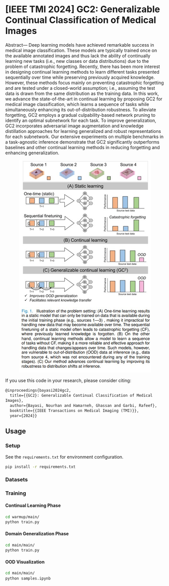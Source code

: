 # [IEEE TMI 2024] GC2: Generalizable Continual Classification of Medical Images
Abstract— Deep learning models have achieved remarkable success in medical image classification. These models are typically trained once on the available annotated images and thus lack the ability of continually learning new tasks (i.e., new classes or data distributions) due to the problem of catastrophic forgetting. Recently, there has been more interest in designing continual learning methods to learn different tasks presented sequentially over time while preserving previously acquired knowledge. However, these methods focus mainly on preventing catastrophic forgetting and are tested under a closed-world assumption; i.e., assuming the test data is drawn from the same distribution as the training data. In this work, we advance the state-of-the-art in continual learning by proposing GC2 for medical image classification, which learns a sequence of tasks while simultaneously enhancing its out-of-distribution robustness. To alleviate forgetting, GC2 employs a gradual culpability-based network pruning to identify an optimal subnetwork for each task. To improve generalization, GC2 incorporates adversarial image augmentation and knowledge distillation approaches for learning generalized and robust representations for each subnetwork. Our extensive experiments on multiple benchmarks in a task-agnostic inference demonstrate that GC2 significantly outperforms baselines and other continual learning methods in reducing forgetting and enhancing generalization. 

<p align="center">
  <img src="Screenshot%202024-03-10%20231631.jpg" alt="alt text">
</p>



If you use this code in your research, please consider citing:

```text
@inproceedings{bayasi2024gc2,
  title={{GC2}: Generalizable Continual Classification of Medical Images},
  author={Bayasi, Nourhan and Hamarneh, Ghassan and Garbi, Rafeef},
  booktitle={{IEEE Transactions on Medical Imaging (TMI)}},
  year={2024}}
```

## Usage

### Setup
See the `requirements.txt` for environment configuration. 
```bash
pip install -r requirements.txt
```

### Datasets


### Training

#### Continual Learning Phase
```bash
cd warmup/main/
python train.py
```

#### Domain Generalization Phase
```bash
cd main/main/
python train.py
```

#### OOD Visualization
```bash
cd main/main/
python samples.ipynb
```